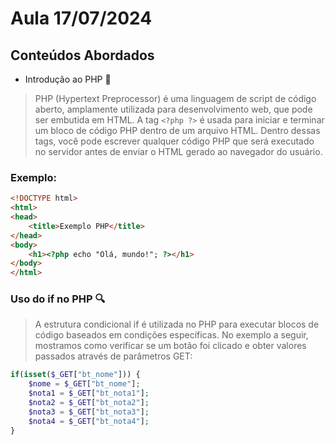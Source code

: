 # Aula 17/07/2024

## **Conteúdos Abordados**

- Introdução ao PHP :elephant:

> PHP (Hypertext Preprocessor) é uma linguagem de script de código aberto, amplamente utilizada para desenvolvimento web, que pode ser embutida em HTML. A tag `<?php ?>` é usada para iniciar e terminar um bloco de código PHP dentro de um arquivo HTML. Dentro dessas tags, você pode escrever qualquer código PHP que será executado no servidor antes de enviar o HTML gerado ao navegador do usuário.

### Exemplo:

```html
<!DOCTYPE html>
<html>
<head>
    <title>Exemplo PHP</title>
</head>
<body>
    <h1><?php echo "Olá, mundo!"; ?></h1>
</body>
</html>
```

### Uso do if no PHP :mag:
>A estrutura condicional if é utilizada no PHP para executar blocos de código baseados em condições específicas. No exemplo a seguir, mostramos como verificar se um botão foi clicado e obter valores passados através de parâmetros GET:

```php
if(isset($_GET["bt_nome"])) {
    $nome = $_GET["bt_nome"];
    $nota1 = $_GET["bt_nota1"];
    $nota2 = $_GET["bt_nota2"];
    $nota3 = $_GET["bt_nota3"];
    $nota4 = $_GET["bt_nota4"];
}

```
